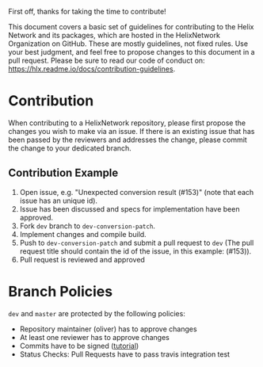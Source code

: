 First off, thanks for taking the time to contribute!

This document covers a basic set of guidelines for contributing to the Helix Network and its packages, which are hosted in the HelixNetwork Organization on GitHub. These are mostly guidelines, not fixed rules. Use your best judgment, and feel free to propose changes to this document in a pull request.
Please be sure to read our code of conduct on: https://hlx.readme.io/docs/contribution-guidelines.

# Contribution

When contributing to a HelixNetwork repository, please first propose the changes you wish to make via an issue. If there is an existing issue that has been passed by the reviewers and addresses the change, please commit the change to your dedicated branch.

## Contribution Example

1.  Open issue, e.g. "Unexpected conversion result (#153)" (note that each issue has an unique id).
2. Issue has been discussed and specs for implementation have been approved.
3. Fork `dev` branch to `dev-conversion-patch`.
4. Implement changes and compile build.
5. Push to `dev-conversion-patch` and submit a pull request to `dev` (The pull request title should contain the id of the issue, in this example: (#153)).
6. Pull request is reviewed and approved

# Branch Policies
`dev` and `master` are protected by the following policies:
- Repository maintainer (oliver) has to approve changes
- At least one reviewer has to approve changes
- Commits have to be signed ([tutorial](https://help.github.com/en/articles/signing-commits))
- Status Checks: Pull Requests have to pass travis integration test
